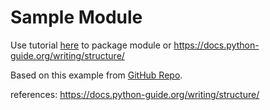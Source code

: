 # Sample Module

Use tutorial [here](https://packaging.python.org/tutorials/packaging-projects/)
to package module
or  https://docs.python-guide.org/writing/structure/

Based on this example from [GitHub Repo](https://github.com/navdeep-G/samplemod). 


references:
https://docs.python-guide.org/writing/structure/



